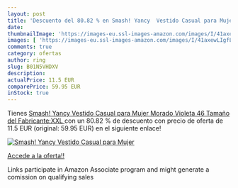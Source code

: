 ```yaml
---
layout: post
title: 'Descuento del 80.82 % en Smash! Yancy  Vestido Casual para Mujer '
date: 
thumbnailImage: 'https://images-eu.ssl-images-amazon.com/images/I/41axewLIgfL._SL200_.jpg'
images: [ 'https://images-eu.ssl-images-amazon.com/images/I/41axewLIgfL._SL200_.jpg' ]
comments: true
category: ofertas
author: ring
slug: B01N5VHDXV
description:
actualPrice: 11.5 EUR
comparePrice: 59.95 EUR
inStock: true
---
```


Tienes [Smash! Yancy  Vestido Casual para Mujer  Morado  Violeta  46  Tamaño del Fabricante:XXL ](https://www.amazon.es/dp/B01N5VHDXV/?tag=tolees-21) con un 80.82 % de descuento con precio de oferta de 11.5 EUR (original: 59.95 EUR) en el siguiente enlace!

[![Smash! Yancy  Vestido Casual para Mujer ](https://images-eu.ssl-images-amazon.com/images/I/41axewLIgfL._SL200_.jpg)](https://www.amazon.es/dp/B01N5VHDXV/?tag=tolees-21)

[Accede a la oferta!!](https://www.amazon.es/dp/B01N5VHDXV/?tag=tolees-21)

Links participate in Amazon Associate program and might generate a comission on qualifying sales


